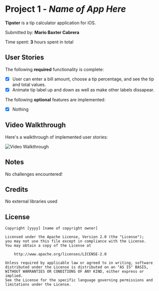 # Project 1 - *Name of App Here*

**Tipster** is a tip calculator application for iOS.

Submitted by: **Mario Baxter Cabrera**

Time spent: **3** hours spent in total

## User Stories

The following **required** functionality is complete:

* [x] User can enter a bill amount, choose a tip percentage, and see the tip and total values.
* [x] Animate tip label up and down as well as make other labels dissapear.

The following **optional** features are implemented:

* [x] Nothing

## Video Walkthrough

Here's a walkthrough of implemented user stories:

<img src='http://g.recordit.co/ytITcaMBpx.gif' title='Video Walkthrough' width='' alt='Video Walkthrough' />

## Notes

No challenges encountered!

## Credits

No external libraries used

## License

    Copyright [yyyy] [name of copyright owner]

    Licensed under the Apache License, Version 2.0 (the "License");
    you may not use this file except in compliance with the License.
    You may obtain a copy of the License at

        http://www.apache.org/licenses/LICENSE-2.0

    Unless required by applicable law or agreed to in writing, software
    distributed under the License is distributed on an "AS IS" BASIS,
    WITHOUT WARRANTIES OR CONDITIONS OF ANY KIND, either express or implied.
    See the License for the specific language governing permissions and
    limitations under the License.
